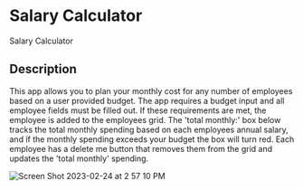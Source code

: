 # Salary Calculator
Salary Calculator

## Description

This app allows you to plan your monthly cost for any number of employees based on a user provided budget. The app requires a budget input and all employee fields must be filled out. If these requirements are met, the employee is added to the employees grid. The 'total monthly:' box below tracks the total monthly spending based on each employees annual salary, and if the monthly spending exceeds your budget the box will turn red. Each employee has a delete me button that removes them from the grid and updates the 'total monthly' spending.

![Screen Shot 2023-02-24 at 2 57 10 PM](https://user-images.githubusercontent.com/78762925/221297663-717acba6-66ff-4b9f-862b-d105c7f1a88a.png)
